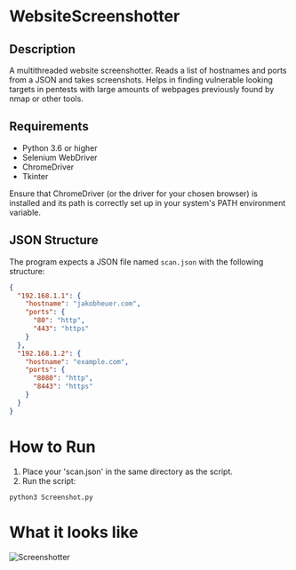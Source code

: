 # WebsiteScreenshotter
## Description
A multithreaded website screenshotter. Reads a list of hostnames and ports from a JSON and takes screenshots. 
Helps in finding vulnerable looking targets in pentests with large amounts of webpages previously found by nmap or other tools.

## Requirements
- Python 3.6 or higher
- Selenium WebDriver
- ChromeDriver
- Tkinter

Ensure that ChromeDriver (or the driver for your chosen browser) is installed and its path is correctly set up in your system's PATH environment variable.

## JSON Structure

The program expects a JSON file named `scan.json` with the following structure:

```json
{
  "192.168.1.1": {
    "hostname": "jakobheuer.com",
    "ports": {
      "80": "http",
      "443": "https"
    }
  },
  "192.168.1.2": {
    "hostname": "example.com",
    "ports": {
      "8080": "http",
      "8443": "https"
    }
  }
}
```

# How to Run
1. Place your 'scan.json' in the same directory as the script.
2. Run the script:
```
python3 Screenshot.py
```
# What it looks like
![Screenshotter](https://github.com/jakobheuer/WebsiteScreenshotter/assets/45359957/07d62636-52fc-4ce9-bb3d-e097891525d3)

